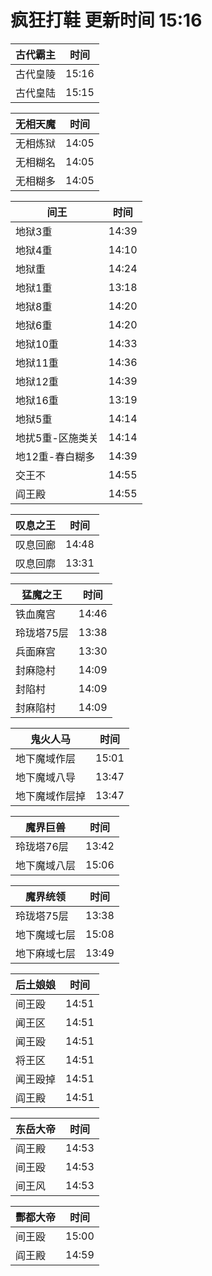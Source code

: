 # 疯狂打鞋 更新时间 15:16

| 古代霸主   | 时间    |
|--------|-------|
| 古代皇陵 | 15:16 |
| 古代皇陆 | 15:15 |

| 无相天魔   | 时间    |
|--------|-------|
| 无相炼狱 | 14:05 |
| 无相糊名 | 14:05 |
| 无相糊多 | 14:05 |

| 间王   | 时间    |
|--------|-------|
| 地狱3重 | 14:39 |
| 地狱4重 | 14:10 |
| 地狱重 | 14:24 |
| 地狱1重 | 13:18 |
| 地狱8重 | 14:20 |
| 地狱6重 | 14:20 |
| 地狱10重 | 14:33 |
| 地狱11重 | 14:36 |
| 地狱12重 | 14:39 |
| 地狱16重 | 13:19 |
| 地狱5重 | 14:14 |
| 地扰5重-区施类关 | 14:14 |
| 地12重-春白糊多 | 14:39 |
| 交王不 | 14:55 |
| 阎王殿 | 14:55 |

| 叹息之王   | 时间    |
|--------|-------|
| 叹息回廊 | 14:48 |
| 叹息回廓 | 13:31 |

| 猛魔之王   | 时间    |
|--------|-------|
| 铁血魔宫 | 14:46 |
| 玲珑塔75层 | 13:38 |
| 兵面麻宫 | 13:30 |
| 封麻隐村 | 14:09 |
| 封陷村 | 14:09 |
| 封麻陷村 | 14:09 |

| 鬼火人马   | 时间    |
|--------|-------|
| 地下魔域作层 | 15:01 |
| 地下魔域八导 | 13:47 |
| 地下魔域作层掉 | 13:47 |

| 魔界巨兽   | 时间    |
|--------|-------|
| 玲珑塔76层 | 13:42 |
| 地下魔域八层 | 15:06 |

| 魔界统领   | 时间    |
|--------|-------|
| 玲珑塔75层 | 13:38 |
| 地下魔域七层 | 15:08 |
| 地下麻域七层 | 13:49 |

| 后土娘娘   | 时间    |
|--------|-------|
| 间王殴 | 14:51 |
| 闻王区 | 14:51 |
| 闻王殴 | 14:51 |
| 将王区 | 14:51 |
| 闻王殴掉 | 14:51 |
| 阎王殿 | 14:51 |

| 东岳大帝   | 时间    |
|--------|-------|
| 阎王殿 | 14:53 |
| 间王殴 | 14:53 |
| 间王风 | 14:53 |

| 酆都大帝   | 时间    |
|--------|-------|
| 间王殴 | 15:00 |
| 阎王殿 | 14:59 |